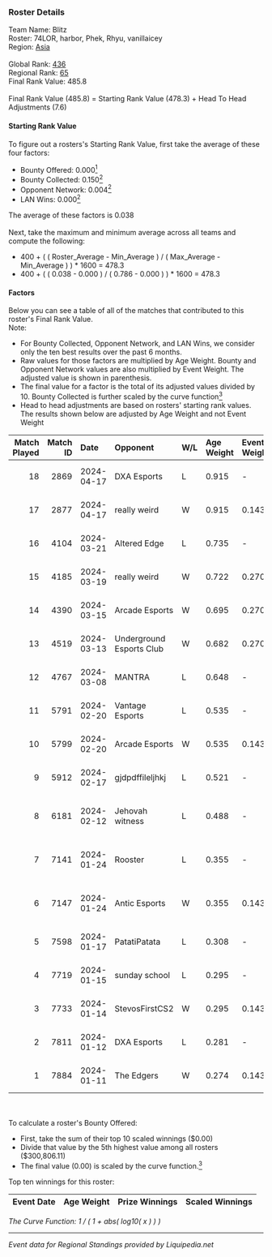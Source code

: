 ### Roster Details<br />
Team Name: Blitz<br />
Roster: 74LOR, harbor, Phek, Rhyu, vanillaicey<br />
Region: [Asia]( ../standings_asia.md)<br />
<br />
Global Rank: [436](../standings_global.md)<br />
Regional Rank: [65]( ../standings_asia.md)<br />
Final Rank Value:  485.8<br />
<br />
Final Rank Value (485.8) = Starting Rank Value (478.3) + Head To Head Adjustments (7.6)<br />

#### Starting Rank Value<br />
To figure out a rosters's Starting Rank Value, first take the average of these four factors:<br />
- Bounty Offered: 0.000[<sup>1</sup>](#table2)
- Bounty Collected: 0.150[<sup>2</sup>](#table1)
- Opponent Network: 0.004[<sup>2</sup>](#table1)
- LAN Wins: 0.000[<sup>2</sup>](#table1)

The average of these factors is 0.038<br />
<br />
Next, take the maximum and minimum average across all teams and compute the following:<br />
- 400 + ( ( Roster_Average - Min_Average ) / ( Max_Average - Min_Average ) ) * 1600 = 478.3
- 400 + ( ( 0.038 - 0.000 ) / ( 0.786 - 0.000 ) ) * 1600 = 478.3


#### Factors<br />
Below you can see a table of all of the matches that contributed to this roster's Final Rank Value.<br />
Note:<br />

- For Bounty Collected, Opponent Network, and LAN Wins, we consider only the ten best results over the past 6 months.
- Raw values for those factors are multiplied by Age Weight. Bounty and Opponent Network values are also multiplied by Event Weight. The adjusted value is shown in parenthesis.
- The final value for a factor is the total of its adjusted values divided by 10. Bounty Collected is further scaled by the curve function[<sup>3</sup>](#curveFunction)
- Head to head adjustments are based on rosters' starting rank values. The results shown below are adjusted by Age Weight and not Event Weight
<span id="table1"></span><br />


| Match Played | Match ID | Date       | Opponent                 | W/L | Age Weight | Event Weight | Bounty Collected | Opponent Network | LAN Wins  | H2H Adj. | Roster                                     |
| -: | -: | :- | :- | :- | :- | :- | :- | :- | :- | -: | :- |
|           18 |     2869 | 2024-04-17 | DXA Esports              | L   | 0.915      | -            | -                | -                | -         |    -7.93 | 74LOR, harbor, Phek, Rhyu, vanillaicey     |
|           17 |     2877 | 2024-04-17 | really weird             | W   | 0.915      | 0.143        | 0.000 (0.000)    | 0.055 (0.007)    | 0 (0.000) |    10.90 | 74LOR, harbor, Phek, Rhyu, vanillaicey     |
|           16 |     4104 | 2024-03-21 | Altered Edge             | L   | 0.735      | -            | -                | -                | -         |    -6.94 | deStiny, Phek, rev, Rhyu, vanillaicey      |
|           15 |     4185 | 2024-03-19 | really weird             | W   | 0.722      | 0.270        | 0.000 (0.000)    | 0.055 (0.011)    | 0 (0.000) |     9.04 | deStiny, Phek, rev, Rhyu, vanillaicey      |
|           14 |     4390 | 2024-03-15 | Arcade Esports           | W   | 0.695      | 0.270        | 0.000 (0.000)    | 0.018 (0.003)    | 0 (0.000) |     8.50 | deStiny, Phek, rev, Rhyu, vanillaicey      |
|           13 |     4519 | 2024-03-13 | Underground Esports Club | W   | 0.682      | 0.270        | 0.000 (0.000)    | 0.070 (0.013)    | 0 (0.000) |    13.29 | deStiny, Phek, rev, Rhyu, vanillaicey      |
|           12 |     4767 | 2024-03-08 | MANTRA                   | L   | 0.648      | -            | -                | -                | -         |    -5.08 | deStiny, Phek, rev, Rhyu, vanillaicey      |
|           11 |     5791 | 2024-02-20 | Vantage Esports          | L   | 0.535      | -            | -                | -                | -         |    -4.38 | 74LOR, Mega2F, Phek, rev, vanillaicey      |
|           10 |     5799 | 2024-02-20 | Arcade Esports           | W   | 0.535      | 0.143        | 0.000 (0.000)    | 0.018 (0.001)    | 0 (0.000) |     6.86 | harbor, HudzM, JiNxZiE, mag1c, PearL       |
|            9 |     5912 | 2024-02-17 | gjdpdffileljhkj          | L   | 0.521      | -            | -                | -                | -         |    -9.70 | BaN4na, Kiyo, NeoAgricola, rzar, sunshinez |
|            8 |     6181 | 2024-02-12 | Jehovah witness          | L   | 0.488      | -            | -                | -                | -         |    -6.96 | badge, DickStacy, mswag, stevie, Texta     |
|            7 |     7141 | 2024-01-24 | Rooster                  | L   | 0.355      | -            | -                | -                | -         |    -1.55 | 74LOR, COOOOOOFFEE, Phek, vanillaicey, ws  |
|            6 |     7147 | 2024-01-24 | Antic Esports            | W   | 0.355      | 0.143        | 0.000 (0.000)    | 0.035 (0.002)    | 0 (0.000) |     5.59 | 74LOR, COOOOOOFFEE, Phek, vanillaicey, ws  |
|            5 |     7598 | 2024-01-17 | PatatiPatata             | L   | 0.308      | -            | -                | -                | -         |    -5.90 | Dronerin, LeveL, MONSTRAOOO, RMZER4, shnzt |
|            4 |     7719 | 2024-01-15 | sunday school            | L   | 0.295      | -            | -                | -                | -         |    -4.54 | 74LOR, Phek, sivart, vanillaicey, ws       |
|            3 |     7733 | 2024-01-14 | StevosFirstCS2           | W   | 0.295      | 0.143        | 0.000 (0.000)    | 0.016 (0.001)    | 0 (0.000) |     4.79 | 74LOR, Phek, sivart, vanillaicey, ws       |
|            2 |     7811 | 2024-01-12 | DXA Esports              | L   | 0.281      | -            | -                | -                | -         |    -1.82 | 74LOR, Phek, sivart, vanillaicey, ws       |
|            1 |     7884 | 2024-01-11 | The Edgers               | W   | 0.274      | 0.143        | 0.000 (0.000)    | 0.000 (0.000)    | 0 (0.000) |     3.38 | denz, E1F, r1ley, Tandoura, YBN fOReMan    |

<br />
<span id="table2"></span><br />
To calculate a roster's Bounty Offered:<br />

- First, take the sum of their top 10 scaled winnings ($0.00)
- Divide that value by the 5th highest value among all rosters ($300,806.11)
- The final value (0.00) is scaled by the curve function.[<sup>3</sup>](#curveFunction)

Top ten winnings for this roster:<br />

| Event Date | Age Weight | Prize Winnings | Scaled Winnings |
| :- | -: | :- | :- |


<span id="curveFunction"></span>_The Curve Function: 1 / ( 1 + abs( log10( x ) ) )_<br />

---
_Event data for Regional Standings provided by Liquipedia.net_<br />
